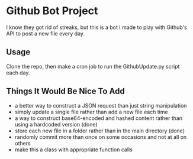 # Github Bot Project

I know they got rid of streaks, but this is a bot I made to play with Github's API to post a new file every day.

## Usage
Clone the repo, then make a cron job to run the GithubUpdate.py script each day.

## Things It Would Be Nice To Add

* a better way to construct a JSON request than just string manipulation
* simply update a single file rather than add a new file each time
* a way to construct base64-encoded and hashed content rather than using a hardcoded version (done)
* store each new file in a folder rather than in the main directory (done)
* randomly commit more than once on some occasions and not at all on others
* make this a class with appropriate function calls
